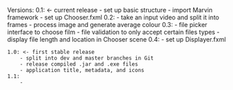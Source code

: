 Versions:
	0.1: <- current release
		- set up basic structure
		- import Marvin framework
		- set up Chooser.fxml
	0.2:
		- take an input video and split it into frames
		- process image and generate average colour
	0.3:
		- file picker interface to choose film
		- file validation to only accept certain files types
		- display file length and location in Chooser scene
	0.4:
		- set up Displayer.fxml

	1.0: <- first stable release
		- split into dev and master branches in Git
		- release compiled .jar and .exe files
		- application title, metadata, and icons
	1.1:
		- 